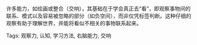 
  许多能力，如绘画或整合（交响），其基础在于学会真正去“看”，即观察事物间的联系、模式以及容易被忽略的部分（如负空间），而非仅凭标签判断。这种仔细的观察有助于理解世界，并能将看似不相关的事物联系起来。

Tags: 观察力, 认知, 学习方法, 右脑能力, 交响